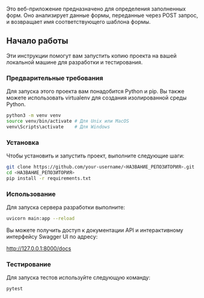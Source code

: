 Это веб-приложение предназначено для определения заполненных форм. Оно анализирует данные формы, переданные через POST запрос, и возвращает имя соответствующего шаблона формы.

## Начало работы

Эти инструкции помогут вам запустить копию проекта на вашей локальной машине для разработки и тестирования.

### Предварительные требования

Для запуска этого проекта вам понадобится Python и pip. Вы также можете использовать virtualenv для создания изолированной среды Python.

```bash
python3 -m venv venv
source venv/bin/activate # Для Unix или MacOS
venv\Scripts\activate    # Для Windows
```

### Установка

Чтобы установить и запустить проект, выполните следующие шаги:

```bash
git clone https://github.com/your-username/<НАЗВАНИЕ_РЕПОЗИТОРИЯ>.git
cd <НАЗВАНИЕ_РЕПОЗИТОРИЯ>
pip install -r requirements.txt
```

### Использование
Для запуска сервера разработки выполните:

```bash
uvicorn main:app --reload
```

Вы можете получить доступ к документации API и интерактивному интерфейсу Swagger UI по адресу:

http://127.0.0.1:8000/docs

### Тестирование
Для запуска тестов используйте следующую команду:

```bash
pytest
```